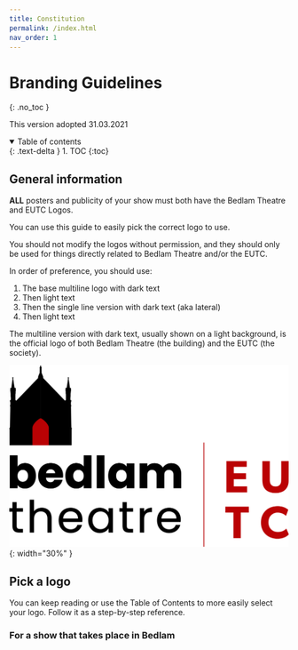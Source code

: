 ```yaml
---
title: Constitution
permalink: /index.html
nav_order: 1
---
```


# Branding Guidelines
{: .no_toc }

This version adopted 31.03.2021

<details open markdown="block">
  <summary>
    Table of contents
  </summary>
  {: .text-delta }
1. TOC
{:toc}
</details>

## General information

**ALL** posters and publicity of your show must both have the Bedlam Theatre and EUTC Logos.

You can use this guide to easily pick the correct logo to use.

You should not modify the logos without permission, and they should only be used for things directly related to Bedlam Theatre and/or the EUTC.

In order of preference, you should use:

1. The base multiline logo with dark text
2. Then light text
3. Then the single line version with dark text (aka lateral)
4. Then light text

The multiline version with dark text, usually shown on a light background, is the official logo of both Bedlam Theatre (the building) and the EUTC (the society).

![Bedlam Theatre/EUTC logo](branding/svg/Bedlam%20Theatre%20EUTC%20Logos_Base%20Multiline.svg) {: width="30%" }

## Pick a logo 

You can keep reading or use the Table of Contents to more easily select your logo. Follow it as a step-by-step reference.

### For a show that takes place in Bedlam